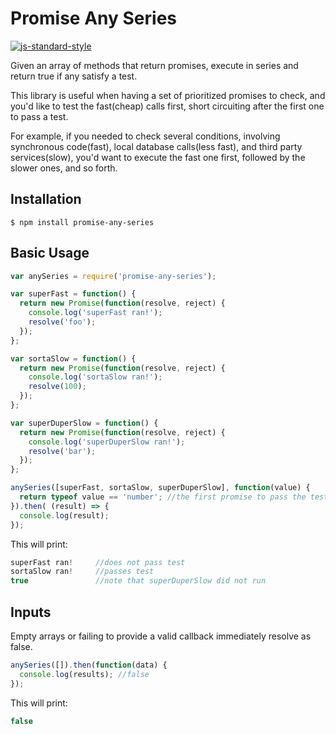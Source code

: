 # Promise Any Series
[![js-standard-style](https://img.shields.io/badge/code%20style-standard-brightgreen.svg?style=flat)](http://standardjs.com/)

Given an array of methods that return promises, execute in series and return true if any satisfy a test.

This library is useful when having a set of prioritized promises to check, and you'd like to test the fast(cheap) calls first, short circuiting after the first one to pass a test.

For example, if you needed to check several conditions, involving synchronous code(fast), local database calls(less fast), and third party services(slow), you'd want to execute the fast one first, followed by the slower ones, and so forth.

## Installation
```$ npm install promise-any-series```

## Basic Usage

```javascript
var anySeries = require('promise-any-series');

var superFast = function() {
  return new Promise(function(resolve, reject) {
    console.log('superFast ran!');
    resolve('foo');
  });
};

var sortaSlow = function() {
  return new Promise(function(resolve, reject) {
    console.log('sortaSlow ran!');
    resolve(100);
  });
};

var superDuperSlow = function() {
  return new Promise(function(resolve, reject) {
    console.log('superDuperSlow ran!');
    resolve('bar');
  });
};

anySeries([superFast, sortaSlow, superDuperSlow], function(value) {
  return typeof value == 'number'; //the first promise to pass the test will immediately resolve true
}).then( (result) => {
  console.log(result);
});
```
This will print:
```javascript
superFast ran!     //does not pass test
sortaSlow ran!     //passes test
true               //note that superDuperSlow did not run
```

## Inputs
Empty arrays or failing to provide a valid callback immediately resolve as false.
```javascript
anySeries([]).then(function(data) {
  console.log(results); //false
});
```
This will print:
```javascript
false
```
